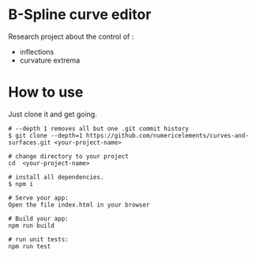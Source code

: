 # B-Spline curve editor 
Research project about the control of : 
- inflections
- curvature extrema

# How to use
Just clone it and get going.

```
# --depth 1 removes all but one .git commit history
$ git clone --depth=1 https://github.com/numericelements/curves-and-surfaces.git <your-project-name>

# change directory to your project
cd  <your-project-name>

# install all dependencies.
$ npm i

# Serve your app:
Open the file index.html in your browser

# Build your app: 
npm run build

# run unit tests:
npm run test
```


